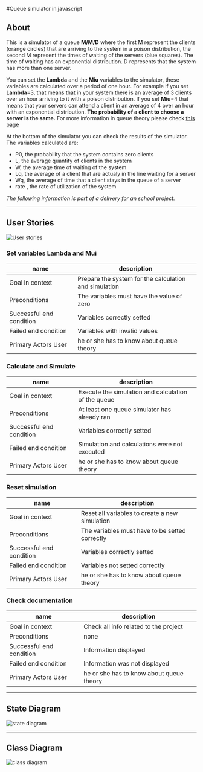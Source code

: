 #Queue simulator in javascript
## About

This is a simulator of a queue **M/M/D** where the first M represent the clients (orange circles) that are arriving to the system in a poison distribution, the second M represent the times of waiting of the servers (blue squares). The time of waiting has an exponential distribution. D represents that the system has more than one server.

You can set the **Lambda** and the **Miu** variables to the simulator, these variables are calculated over a period of one hour. For example if you set **Lambda**=3, that means that in your system there is an average of 3 clients over an hour arriving to it with a poison distribution. If you set **Miu**=4 that means that your servers can attend a client in an average of 4 over an hour with an exponential distribution. **The probability of a client to choose a server is the same.** For more information in queue theory please check [this page](https://en.wikipedia.org/wiki/Queueing_theory)

At the bottom of the simulator you can check the results of the simulator. The variables calculated are:

*   P0, the probability that the system contains zero clients
*   L, the average quantity of clients in the system
*   W, the average time of waiting of the system
*   Lq, the average of a client that are actualy in the line waiting for a server
*   Wq, the average of time that a client stays in the queue of a server
*   rate , the rate of utilization of the system

_The following information is part of a delivery for an school project._

* * *

## User Stories

![User stories](app/images/UserCases.png)  

### **Set variables Lambda and Mui**
| name 	| description|
|-------|----------|
| Goal in context  | Prepare the system for the calculation and simulation  |
| Preconditions  |  The variables must have the value of zero |
| Successful end condition  | Variables correctly setted|
| Failed end condition | Variables with invalid values|
| Primary Actors User | he or she has to know about queue theory |

### **Calculate and Simulate**
| name 	| description|
|-------|----------|
| Goal in context  | Execute the simulation and calculation of the queue  |
| Preconditions  |  At least one queue simulator has already ran |
| Successful end condition  | Variables correctly setted|
| Failed end condition | Simulation and calculations were not executed|
| Primary Actors User | he or she has to know about queue theory |

### **Reset simulation**
| name 	| description|
|-------|----------|
| Goal in context  | Reset all variables to create a new simulation  |
| Preconditions  |  The variables must have to be setted correctly |
| Successful end condition  | Variables correctly setted|
| Failed end condition |  Variables not setted correctly|
| Primary Actors User | he or she has to know about queue theory |

### **Check documentation**
| name 	| description|
|-------|----------|
| Goal in context  | Check all info related to the project  |
| Preconditions  |  none |
| Successful end condition  | Information displayed|
| Failed end condition |   Information was not displayed|
| Primary Actors User | he or she has to know about queue theory |

* * *

## State Diagram

![state diagram](app/images/StateDiagram.png)  

* * *

## Class Diagram

![class diagram](app/images/ClassDiagram.png)